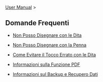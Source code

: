 [User Manual](/dragonnest/drawnote/manual/en) >

Domande Frequenti
---

- [Non Posso Disegnare con le Dita](fingers.md)

- [Non Posso Disegnare con la Penna](stylus.md)

- [Come Evitare il Tocco Errato con le Dita](mistouch.md)

- [Informazioni sulla Funzione PDF](pdf.md)

- [Informazioni sul Backup e Recupero Dati](data_backup_and_recovery.md)